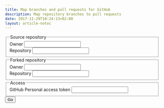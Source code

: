 ```yaml
---
title: Map branches and pull requests for GitHub
description: Map repository branches to pull requests
date: 2017-11-29T10:24:13+02:00
layout: article-notoc
---
```

<div class="row" id="ml-gh-options">
	<div class="col-md-4">
		<fieldset>
			<legend>Source repository</legend>
			<div class="form-group">
				<label for="ml-gh-base-owner">Owner</label>
				<input type="text" class="form-control" id="ml-gh-base-owner" />
			</div>
			<div class="form-group">
				<label for="ml-gh-base-repository">Repository</label>
				<input type="text" class="form-control" id="ml-gh-base-repository" />
			</div>
		</fieldset>
	</div>
	<div class="col-md-4">
		<fieldset>
			<legend>Forked repository</legend>
			<div class="form-group">
				<label for="ml-gh-fork-owner">Owner</label>
				<input type="text" class="form-control" id="ml-gh-fork-owner" />
			</div>
			<div class="form-group">
				<label for="ml-gh-fork-repository">Repository</label>
				<input type="text" class="form-control" id="ml-gh-fork-repository" />
			</div>
		</fieldset>
	</div>
	<div class="col-md-4">
		<fieldset>
			<!-- Accessing GitHub APIs with username and password is deprecated
			<legend>
				Access
				<div class="pull-right">
					<a
						href="#" onclick="return false"
						data-toggle="popover"
						data-container="body"
						data-trigger="focus"
						data-placement="left"
						data-html="true"
						data-content="
							Anonymous users are limited to 60 requests per hour.&lt;br /&gt;
							&lt;br /&gt;
							By specifying your GitHub username and password, you'll be able to perform 5000 requests per hour.&lt;br /&gt;
							&lt;br /&gt;
							Your credentials are only sent to GitHub (you can check that by inspecting the javascript of this page, as well as checking the network traffic in your browsers developer tools).
						"
					><i class="fa fa-info-circle"></i></a>
				</div>
			</legend>
			<div class="form-group">
				<label for="ml-gh-access-username">Username</label>
				<input type="text" class="form-control" id="ml-gh-access-username" />
			</div>
			<div class="form-group">
				<label for="ml-gh-access-password">Password</label>
				<input type="password" class="form-control" id="ml-gh-access-password" />
			</div>
			-->
			<legend>
				Access
				<div class="pull-right">
					<a
						href="#" onclick="return false"
						data-toggle="popover"
						data-container="body"
						data-trigger="focus"
						data-placement="left"
						data-html="true"
						data-content="
							Anonymous users are limited to 60 requests per hour.&lt;br /&gt;
							&lt;br /&gt;
							By specifying your &lt;a href=&quot;https://github.com/settings/tokens&quot;&gt;GitHub personal access token&lt;/a&gt;, you'll be able to perform 5000 requests per hour.&lt;br /&gt;
							&lt;br /&gt;
							Your credentials are only sent to GitHub (you can check that by inspecting the javascript of this page, as well as checking the network traffic in your browsers developer tools).
						"
					><i class="fa fa-info-circle"></i></a>
				</div>
			</legend>
			<div class="form-group">
				<label for="ml-gh-access-token">GitHub Personal access token</label>
				<input type="password" class="form-control" id="ml-gh-access-token" />
			</div>
		</fieldset>
	</div>
</div>
<div class="pull-right">
	<button class="btn btn-primary" id="ml-gh-go">Go</button>
</div>

<table id="ml-gh-out-table" class="table table-hover table-bordered" style="margin-top: 20px; display: none">
	<thead>
		<tr>
			<th>Branch</th>
			<th>Open pull requests</th>
			<th>Merged pull requests</th>
			<th>Closed pull requests</th>
		</tr>
	</thead>
	<tbody id="ml-gh-out">
	</tbody>
</table>
<script type="text/javascript">
$(document).ready(function(){
    $('[data-toggle="popover"]').popover();   
});
</script>
<script src="{{ "/js/github-branches-pullrequests.js" | prepend: site.baseurl }}"></script>
